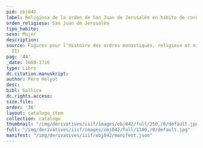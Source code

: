 ```yaml
---
pid: obj042
label: Religiosa de la orden de San Juan de Jerusalén en hábito de coro
orden_religiosa: San Juan de Jerusalén
tipo_habito:
sexo: Mujer
description:
source: Figures pour l'Histoire des ordres monastiques, religieux et militaires (tomo
  II)
pag: '44'
_date: 1660-1716
type: Libro
dc.citation.manuskript:
author: Père Helyot
desc:
bibl: Gallica
dc.rights.acceso:
size.file:
order: '36'
layout: catalogo_item
collection: catalogo
thumbnail: "/img/derivatives/iiif/images/obj042/full/250,/0/default.jpg"
full: "/img/derivatives/iiif/images/obj042/full/1140,/0/default.jpg"
manifest: "/img/derivatives/iiif/obj042/manifest.json"
---
```

